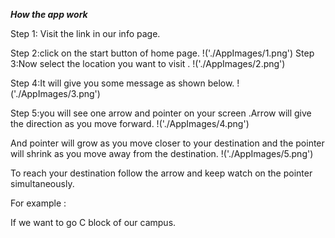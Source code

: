 

***How the app work***

Step 1: Visit the link in our info page.

Step 2:click on the start button of home page.
!('./AppImages/1.png')
Step 3:Now select the location you want to visit .
!('./AppImages/2.png')

Step 4:It will give you some message as shown below.
!('./AppImages/3.png')

Step 5:you will see one arrow and pointer on your screen .Arrow will give the direction as you move forward.
!('./AppImages/4.png')

And pointer will grow as you move closer to your destination and the pointer will shrink as you move away from the destination.
!('./AppImages/5.png')

To reach your destination follow the arrow and keep watch on the pointer simultaneously.

For example :

If we want to go C block of our campus.






